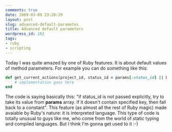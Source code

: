 ```yaml
---
comments: true
date: 2009-03-09 23:20:29
layout: post
slug: advanced-default-parametes
title: Advanced default parameters
wordpress_id: 162
tags:
- ruby
- scripting
---
```


Today I was quite amazed by one of Ruby features. It is about default values of method parameters. For example you can do something like this:
``` ruby
def get_current_actions(project_id, status_id = params[:status_id] || DEFAULT_STATUS_ID)    
    # implementation goes here
end
```
The code is saying basically this: "if status_id is not passed explicitly, try to take its value from <strong>params</strong> array. If it doesn't contain specified key, then fall back to a constant". This feature (as almost all the rest of Ruby magic) made avaiable by Ruby's nature: it is interpreted language. This type of code is totally unusual to guys like me, who come from the world of static typing and compiled languages. But I think I'm gonna get used to it :-)